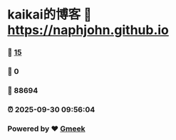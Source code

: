 # kaikai的博客 :link: https://naphjohn.github.io 
### :page_facing_up: [15](https://naphjohn.github.io/tag.html) 
### :speech_balloon: 0 
### :hibiscus: 88694 
### :alarm_clock: 2025-09-30 09:56:04 
### Powered by :heart: [Gmeek](https://github.com/Meekdai/Gmeek)
